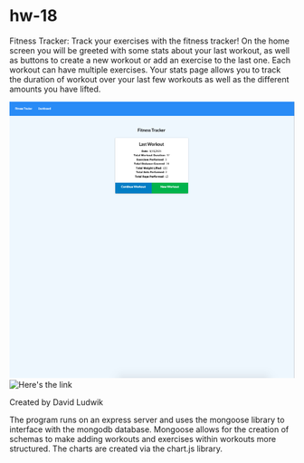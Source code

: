 # hw-18

Fitness Tracker:
Track your exercises with the fitness tracker! On the home screen you will be greeted with some stats about your last workout, as well as buttons to create a new workout or add an exercise to the last one. Each workout can have multiple exercises. Your stats page allows you to track the duration of workout over your last few workouts as well as the different amounts you have lifted. 


![Here's a screenshot](./assets/add-exercise.png)
![Here's the link](https://floating-crag-56618.herokuapp.com)

Created by David Ludwik

The program runs on an express server and uses the mongoose library to interface with the mongodb database. Mongoose allows for the creation of schemas to make adding workouts and exercises within workouts more structured. The charts are created via the chart.js library.
